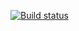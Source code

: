 [![Build status](https://ci.appveyor.com/api/projects/status/y7j8ii15ujextron?svg=true)](https://ci.appveyor.com/project/OlyaVirchenko/ajs-symbols-generators)